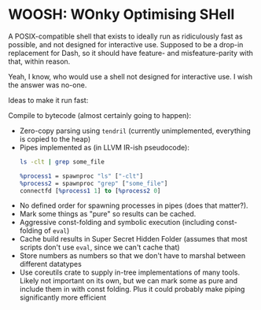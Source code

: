 # WOOSH: WOnky Optimising SHell

A POSIX-compatible shell that exists to ideally run as ridiculously fast as
possible, and not designed for interactive use. Supposed to be a drop-in
replacement for Dash, so it should have feature- and misfeature-parity with
that, within reason.

Yeah, I know, who would use a shell not designed for interactive use. I wish the
answer was no-one.

Ideas to make it run fast:

Compile to bytecode (almost certainly going to happen):

- Zero-copy parsing using `tendril` (currently unimplemented, everything is
  copied to the heap)
- Pipes implemented as (in LLVM IR-ish pseudocode):
  ```sh
  ls -clt | grep some_file
  ```
  ```llvm
  %process1 = spawnproc "ls" ["-clt"]
  %process2 = spawnproc "grep" ["some_file"]
  connectfd [%process1 1] to [%process2 0]
  ```
- No defined order for spawning processes in pipes (does that matter?).
- Mark some things as "pure" so results can be cached.
- Aggressive const-folding and symbolic execution (including const-folding of
  `eval`)
- Cache build results in Super Secret Hidden Folder (assumes that most scripts
  don't use `eval`, since we can't cache that)
- Store numbers as numbers so that we don't have to marshal between different
  datatypes
- Use coreutils crate to supply in-tree implementations of many tools. Likely
  not important on its own, but we can mark some as pure and include them in
  with const folding. Plus it could probably make piping significantly more
  efficient

